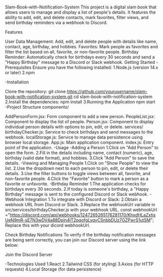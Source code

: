Slam-Book-with-Notification-System
This project is a digital slam book that allows users to manage and display a list of people's details. It features the ability to add, edit, and delete contacts, mark favorites, filter views, and send birthday reminders via a webhook to Discord.

Features

User Data Management: Add, edit, and delete people with details like name, contact, age, birthday, and hobbies.
Favorites: Mark people as favorites and filter the list based on all, favorite, or non-favorite people.
Birthday Reminder: Automatically check for birthdays every 30 seconds and send a "Happy Birthday" message to a Discord or Slack webhook.
Getting Started -Prerequisites Ensure you have the following installed: 1.Node.js (version 14.x or later) 2.npm

-Installation

Clone the repository: git clone https://github.com/yourusername/slam-book-with-notification-system.git cd slam-book-with-notification-system 2.Install the dependencies: npm install 3.Running the Application npm start
-Project Structure components/

AddPersonForm.jsx: Form component to add a new person.
PeopleList.jsx: Component to display the list of people.
Person.jsx: Component to display individual person details with options to pin, edit, or delete. services/
birthdayChecker.js: Service to check birthdays and send messages to the webhook.
localStorage.js: Service to manage data persistence using browser local storage. App.js: Main application component. index.js: Entry point of the application.
-Usage -Adding a Person 1.Click on "Add Person" to open the form. 2.Fill in the details including name, contact (numeric), age, birthday (valid date format), and hobbies. 3.Click "Add Person" to save the details. -Viewing and Managing People 1.Click on "Show People" to view the list. 2.Use the dropdown next to each person to pin, edit, or delete their details. 3.Use the filter buttons to toggle views between all, favorite, and non-favorite people. 4.Click the "Favorite" button to mark a person as a favorite or unfavorite. -Birthday Reminder 1.The application checks for birthdays every 30 seconds. 2.If today is someone's birthday, a "Happy Birthday" message is sent to the configured Discord or Slack webhook. -Webhook Integration 1.To integrate with Discord or Slack: 2.Obtain a webhook URL from Discord or Slack. 3.Replace the webhookUrl variable in src/services/birthdayChecker.js with your webhook URL. const webhookUrl ="https://discord.com/api/webhooks/1247265265176281170/KhxdHLaZxtisUeN9mR-sE7N3wDV4a88Dpln4lT2pqofgLvqyCSnbbDUz7GZPwrS1utSM"; Replace this with your dicord webhookUrl.

Check Birthday Notifications
To verify if the birthday notification messages are being sent correctly, you can join our Discord server using the link below:

Join the Discord Server

-Technologies Used 1.React 2.Tailwind CSS (for styling) 3.Axios (for HTTP requests) 4.Local Storage (for data persistence)